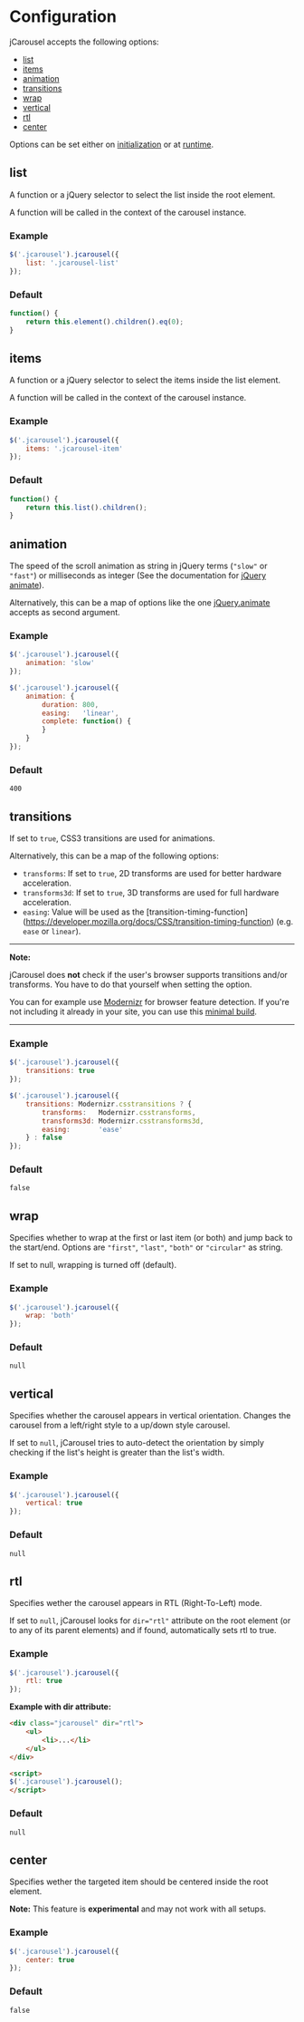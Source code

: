 Configuration
=============

jCarousel accepts the following options:

* [list](#list)
* [items](#items)
* [animation](#animation)
* [transitions](#transitions)
* [wrap](#wrap)
* [vertical](#vertical)
* [rtl](#rtl)
* [center](#center)

Options can be set either on [initialization](installation.md#initialize-jcarousel)
or at [runtime](api.md#reload).


list
----

A function or a jQuery selector to select the list inside the root element.

A function will be called in the context of the carousel instance.

### Example

```javascript
$('.jcarousel').jcarousel({
    list: '.jcarousel-list'
});
```

### Default

```javascript
function() {
    return this.element().children().eq(0);
}
```


items
-----

A function or a jQuery selector to select the items inside the list element.

A function will be called in the context of the carousel instance.

### Example

```javascript
$('.jcarousel').jcarousel({
    items: '.jcarousel-item'
});
```

### Default

```javascript
function() {
    return this.list().children();
}
```


animation
---------

The speed of the scroll animation as string in jQuery terms (`"slow"` or
`"fast"`) or milliseconds as integer (See the documentation for
[jQuery animate](http://api.jquery.com/animate)).

Alternatively, this can be a map of options like the one
[jQuery.animate](http://api.jquery.com/animate/#animate-properties-options)
accepts as second argument.

### Example

```javascript
$('.jcarousel').jcarousel({
    animation: 'slow'
});

$('.jcarousel').jcarousel({
    animation: {
        duration: 800,
        easing:   'linear',
        complete: function() {
        }
    }
});
```

### Default

`400`


transitions
-----------

If set to `true`, CSS3 transitions are used for animations.

Alternatively, this can be a map of the following options:

  * `transforms`:
    If set to `true`, 2D transforms are used for better hardware acceleration.
  * `transforms3d`:
    If set to `true`, 3D transforms are used for full hardware acceleration.
  * `easing`:
    Value will be used as the [transition-timing-function]
    (https://developer.mozilla.org/docs/CSS/transition-timing-function)
    (e.g. `ease` or `linear`).

--------------------------------------------------------------------------------

**Note:**

jCarousel does **not** check if the user's browser supports transitions
and/or transforms. You have to do that yourself when setting the option.

You can for example use [Modernizr](http://modernizr.com) for browser feature
detection. If you're not including it already in your site, you can use this
[minimal build](http://modernizr.com/download/#-csstransforms-csstransforms3d-csstransitions-teststyles-testprop-testallprops-prefixes-domprefixes).

--------------------------------------------------------------------------------

### Example

```javascript
$('.jcarousel').jcarousel({
    transitions: true
});

$('.jcarousel').jcarousel({
    transitions: Modernizr.csstransitions ? {
        transforms:   Modernizr.csstransforms,
        transforms3d: Modernizr.csstransforms3d,
        easing:       'ease'
    } : false
});
```

### Default

`false`


wrap
----

Specifies whether to wrap at the first or last item (or both) and jump back
to the start/end. Options are `"first"`, `"last"`, `"both"` or `"circular"` as
string.

If set to null, wrapping is turned off (default).

### Example

```javascript
$('.jcarousel').jcarousel({
    wrap: 'both'
});
```

### Default

`null`


vertical
--------

Specifies whether the carousel appears in vertical orientation. Changes the
carousel from a left/right style to a up/down style carousel.

If set to `null`, jCarousel tries to auto-detect the orientation by simply
checking if the list's height is greater than the list's width.

### Example

```javascript
$('.jcarousel').jcarousel({
    vertical: true
});
```

### Default

`null`


rtl
---

Specifies wether the carousel appears in RTL (Right-To-Left) mode.

If set to `null`, jCarousel looks for `dir="rtl"` attribute on the root
element (or to any of its parent elements) and if found, automatically sets
rtl to true.

### Example

```javascript
$('.jcarousel').jcarousel({
    rtl: true
});
```

**Example with dir attribute:**

```html
<div class="jcarousel" dir="rtl">
    <ul>
        <li>...</li>
    </ul>
</div>

<script>
$('.jcarousel').jcarousel();
</script>
```

### Default

`null`


center
------

Specifies wether the targeted item should be centered inside the root element.

**Note:** This feature is **experimental** and may not work with all setups.


### Example

```javascript
$('.jcarousel').jcarousel({
    center: true
});
```

### Default

`false`
